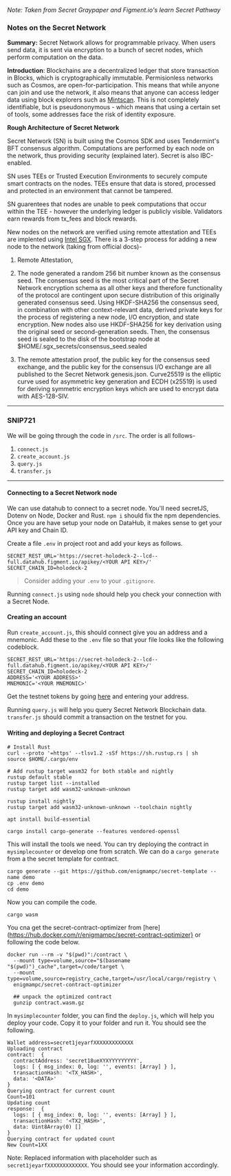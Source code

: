 *Note: Taken from Secret Graypaper and Figment.io's learn Secret Pathway*

### Notes on the Secret Network

**Summary:** Secret Network allows for programmable privacy. When users send data, it is sent via encryption to a bunch of secret nodes, which perform computation on the data. 

**Introduction**: Blockchains are a decentralized ledger that store transaction in Blocks, which is cryptographically immutable. Permisionless networks such as Cosmos, are open-for-participation. This means that while anyone can join and use the network, it also means that anyone can access ledger data using block explorers such as [Mintscan](https://www.mintscan.io/cosmos). This is not completely identifiable, but is pseudononymous - which means that using a certain set of tools, some addresses face the risk of identity exposure. 

**Rough Architecture of Secret Network**

Secret Network (SN) is built using the Cosmos SDK and uses Tendermint's BFT consensus algorithm. Computations are performed by each node on the network, thus providing security (explained later). Secret is also IBC-enabled.

SN uses TEEs or Trusted Execution Environments to securely compute smart contracts on the nodes. TEEs ensure that data is stored, processed and protected in an environment that cannot be tampered.

SN guarentees that nodes are unable to peek computations that occur within the TEE - however the underlying ledger is publicly visible. Validators earn rewards from tx_fees and block rewards. 

New nodes on the network are verified using remote attestation and TEEs are implented using [Intel SGX](https://software.intel.com/content/www/us/en/develop/topics/software-guard-extensions.html). There is a 3-step process for adding a new node to the network (taking from official docs)- 

1. Remote Attestation, 

2. The node generated a random 256 bit number known as the consensus seed. The consensus seed is the most critical part of the Secret Network encryption schema as all other keys and therefore functionality of the protocol are contingent upon secure distribution of this originally generated consensus seed. Using HKDF-SHA256 the consensus seed, in combination with other context-relevant data, derived private keys for the process of registering a new node, I/O encryption, and state encryption. New nodes also use HKDF-SHA256 for key derivation using the original seed or second-generation seeds. Then, the consensus seed is sealed to the disk of the bootstrap node at $HOME/.sgx_secrets/consensus_seed.sealed

3. The remote attestation proof, the public key for the consensus seed exchange, and the public key for the consensus I/O exchange are all published to the Secret Network genesis.json. Curve25519 is the elliptic curve used for asymmetric key generation and ECDH (x25519) is used for deriving symmetric encryption keys which are used to encrypt data with AES-128-SIV.

<hr>

### SNIP721 

We will be going through the code in `/src`. The order is all follows-
1. `connect.js`
2. `create_account.js`
3. `query.js`
4. `transfer.js`

_______

#### Connecting to a Secret Network node

We can use datahub to connect to a secret node. You'll need secretJS, Dotenv on Node, Docker and Rust. `npm i` should fix the npm dependencies. Once you are have setup your node on DataHub, it makes sense to get your API key and Chain ID.

Create a file `.env` in project root and add your keys as follows.

```
SECRET_REST_URL='https://secret-holodeck-2--lcd--full.datahub.figment.io/apikey/<YOUR API KEY>/'
SECRET_CHAIN_ID=holodeck-2
```

> Consider adding your `.env` to your `.gitignore`.

Running `connect.js` using `node` should help you check your connection with a Secret Node.

#### Creating an account

Run `create_account.js`, this should connect give you an address and a mnemonic. Add these to the `.env` file so that your file looks like the following codeblock.

```
SECRET_REST_URL='https://secret-holodeck-2--lcd--full.datahub.figment.io/apikey/<YOUR API KEY>/'
SECRET_CHAIN_ID=holodeck-2
ADDRESS='<YOUR ADDRESS>'
MNEMONIC='<YOUR MNEMONIC>'
```

Get the testnet tokens by going [here](https://faucet.secrettestnet.io/) and entering your address.

Running `query.js` will help you query Secret Network Blockchain data. `transfer.js` should commit a transaction on the testnet for you.

#### Writing and deploying a Secret Contract

```shell
# Install Rust 
curl --proto '=https' --tlsv1.2 -sSf https://sh.rustup.rs | sh
source $HOME/.cargo/env

# Add rustup target wasm32 for both stable and nightly
rustup default stable
rustup target list --installed
rustup target add wasm32-unknown-unknown

rustup install nightly
rustup target add wasm32-unknown-unknown --toolchain nightly

apt install build-essential

cargo install cargo-generate --features vendored-openssl
```

This will install the tools we need. You can try deploying the contract in `mysimplecounter` or develop one from scratch. We can do a `cargo generate` from a the secret template for contract.

```
cargo generate --git https://github.com/enigmampc/secret-template --name demo
cp .env demo
cd demo
```

Now you can compile the code.

```
cargo wasm
```

You cna get the secret-contract-optimizer from [here](https://hub.docker.com/r/enigmampc/secret-contract-optimizer} or following the code below.

```shell
docker run --rm -v "$(pwd)":/contract \
  --mount type=volume,source="$(basename "$(pwd)")_cache",target=/code/target \
  --mount type=volume,source=registry_cache,target=/usr/local/cargo/registry \
  enigmampc/secret-contract-optimizer
  
  ## unpack the optimized contract
  gunzip contract.wasm.gz  
```

In `mysimplecounter` folder, you can find the `deploy.js`, which will help you deploy your code. Copy it to your folder and run it. You should see the following.

```shell
Wallet address=secret1jeyarfXXXXXXXXXXXXX
Uploading contract
contract:  {
  contractAddress: 'secret18ueXYXYYYYYYYYY',
  logs: [ { msg_index: 0, log: '', events: [Array] } ],
  transactionHash: '<TX_HASH>',
  data: '<DATA>'
}
Querying contract for current count
Count=101
Updating count
response:  {
  logs: [ { msg_index: 0, log: '', events: [Array] } ],
  transactionHash: '<TX2_HASH>',
  data: Uint8Array(0) []
}
Querying contract for updated count
New Count=1XX
```

Note: Replaced information with placeholder such as `secret1jeyarfXXXXXXXXXXXXX`. You should see your information accordingly.

